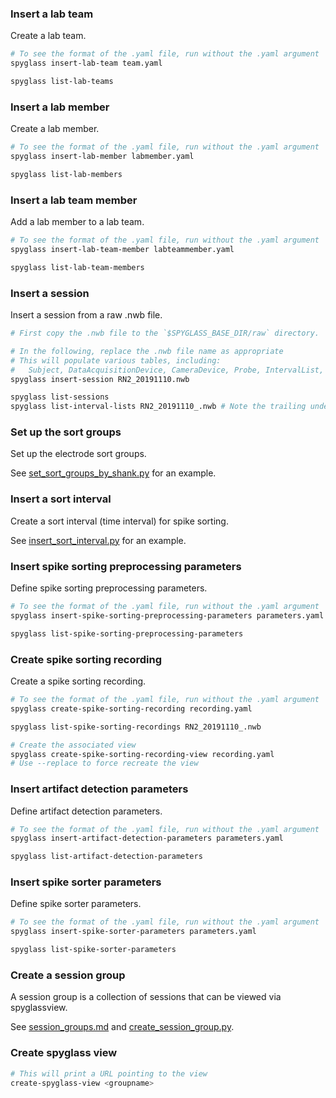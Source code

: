 ### Insert a lab team

Create a lab team.

```bash
# To see the format of the .yaml file, run without the .yaml argument
spyglass insert-lab-team team.yaml

spyglass list-lab-teams
```

### Insert a lab member

Create a lab member.

```bash
# To see the format of the .yaml file, run without the .yaml argument
spyglass insert-lab-member labmember.yaml

spyglass list-lab-members
```

### Insert a lab team member

Add a lab member to a lab team.

```bash
# To see the format of the .yaml file, run without the .yaml argument
spyglass insert-lab-team-member labteammember.yaml

spyglass list-lab-team-members
```

### Insert a session

Insert a session from a raw .nwb file.

```bash
# First copy the .nwb file to the `$SPYGLASS_BASE_DIR/raw` directory.

# In the following, replace the .nwb file name as appropriate
# This will populate various tables, including:
#   Subject, DataAcquisitionDevice, CameraDevice, Probe, IntervalList, ...
spyglass insert-session RN2_20191110.nwb

spyglass list-sessions
spyglass list-interval-lists RN2_20191110_.nwb # Note the trailing underscore here
```

### Set up the sort groups

Set up the electrode sort groups.

See [set_sort_groups_by_shank.py](./set_sort_groups_by_shank.py) for an example.

### Insert a sort interval

Create a sort interval (time interval) for spike sorting.

See [insert_sort_interval.py](./insert_sort_interval.py) for an example.

### Insert spike sorting preprocessing parameters

Define spike sorting preprocessing parameters.

```bash
# To see the format of the .yaml file, run without the .yaml argument
spyglass insert-spike-sorting-preprocessing-parameters parameters.yaml

spyglass list-spike-sorting-preprocessing-parameters
```

### Create spike sorting recording

Create a spike sorting recording.

```bash
# To see the format of the .yaml file, run without the .yaml argument
spyglass create-spike-sorting-recording recording.yaml

spyglass list-spike-sorting-recordings RN2_20191110_.nwb

# Create the associated view
spyglass create-spike-sorting-recording-view recording.yaml
# Use --replace to force recreate the view
```

### Insert artifact detection parameters

Define artifact detection parameters.

```bash
# To see the format of the .yaml file, run without the .yaml argument
spyglass insert-artifact-detection-parameters parameters.yaml

spyglass list-artifact-detection-parameters
```

### Insert spike sorter parameters

Define spike sorter parameters.

```bash
# To see the format of the .yaml file, run without the .yaml argument
spyglass insert-spike-sorter-parameters parameters.yaml

spyglass list-spike-sorter-parameters
```

### Create a session group

A session group is a collection of sessions that can be viewed via spyglassview.

See [session_groups.md](../../docs/session_groups.md) and [create_session_group.py](./create_session_group.py).

### Create spyglass view

```bash
# This will print a URL pointing to the view
create-spyglass-view <groupname> 
```